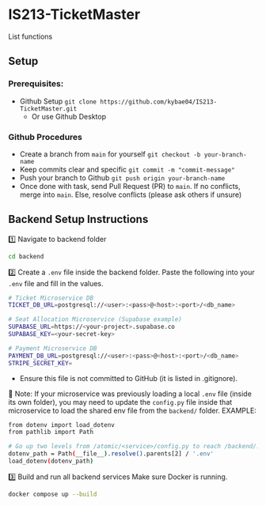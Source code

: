 # IS213-TicketMaster

List functions

## Setup

### Prerequisites:

- Github Setup `git clone https://github.com/kybae04/IS213-TicketMaster.git`
  - Or use Github Desktop

### Github Procedures

- Create a branch from `main` for yourself `git checkout -b your-branch-name`
- Keep commits clear and specific `git commit -m "commit-message"`
- Push your branch to Github `git push origin your-branch-name`
- Once done with task, send Pull Request (PR) to `main`. If no conflicts, merge into `main`. Else, resolve conflicts (please ask others if unsure)

## Backend Setup Instructions

1️⃣ Navigate to backend folder

```bash
cd backend
```

2️⃣ Create a `.env` file inside the backend folder. Paste the following into your `.env` file and fill in the values.

```bash
# Ticket Microservice DB
TICKET_DB_URL=postgresql://<user>:<pass>@<host>:<port>/<db_name>

# Seat Allocation Microservice (Supabase example)
SUPABASE_URL=https://<your-project>.supabase.co
SUPABASE_KEY=<your-secret-key>

# Payment Microservice DB
PAYMENT_DB_URL=postgresql://<user>:<pass>@<host>:<port>/<db_name>
STRIPE_SECRET_KEY=
```

- Ensure this file is not committed to GitHub (it is listed in .gitignore).

🔁 Note:
If your microservice was previously loading a local `.env` file (inside its own folder),
you may need to update the `config.py` file inside that microservice to load the shared env file from the `backend/` folder.
EXAMPLE:

```bash
from dotenv import load_dotenv
from pathlib import Path

# Go up two levels from /atomic/<service>/config.py to reach /backend/.env
dotenv_path = Path(__file__).resolve().parents[2] / '.env'
load_dotenv(dotenv_path)
```

3️⃣ Build and run all backend services
Make sure Docker is running.

```bash
docker compose up --build
```
